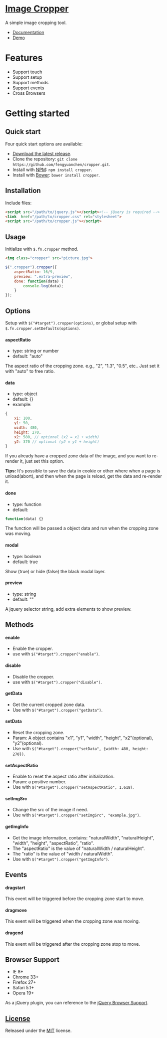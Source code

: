 # [Image Cropper](http://fengyuanchen.github.io/cropper)

A simple image cropping tool.

- [Documentation](http://fengyuanchen.github.io/cropper)
- [Demo](http://fengyuanchen.github.io/cropper#overview)


# Features

- Support touch
- Support setup
- Support methods
- Support events
- Cross Browsers


# Getting started

## Quick start

Four quick start options are available:

- [Download the latest release](https://github.com/fengyuanchen/cropper/zipball/master).
- Clone the repository: `git clone https://github.com/fengyuanchen/cropper.git`.
- Install with [NPM](http://npmjs.org): `npm install cropper`.
- Install with [Bower](http://bower.io): `bower install cropper`.


## Installation

Include files:

```html
<script src="/path/to/jquery.js"></script><!-- jQuery is required -->
<link  href="/path/to/cropper.css" rel="stylesheet">
<script src="/path/to/cropper.js"></script>
```


## Usage

Initialize with `$.fn.cropper` method.

```html
<img class="cropper" src="picture.jpg">
```

```javascript
$(".cropper").cropper({
    aspectRatio: 16/9,
    preview: ".extra-preview",
    done: function(data) {
        console.log(data);
    }
});
```


## Options

Setup with `$("#target").cropper(options)`, or global setup with `$.fn.cropper.setDefaults(options)`.

#### aspectRatio

- type: string or number
- default: "auto"

The aspect ratio of the cropping zone. e.g., "2", "1.3", "0.5", etc..
Just set it with "auto" to free ratio.

#### data

- type: object
- default: {}
- example:

```javascript
{
    x1: 100,
    y1: 50,
    width: 480,
    height: 270,
    x2: 580, // optional (x2 = x1 + width)
    y2: 370 // optional (y2 = y1 + height)
}
```

If you already have a cropped zone data of the image, and you want to re-render it, just set this option.

**Tips:** It's possible to save the data in cookie or other where when a page is unload(abort), and then when the page is reload, get the data and re-render it.

#### done

- type: function
- default:

```javascript
function(data) {}
```

The function will be passed a object data and run when the cropping zone was moving.

#### modal

- type: boolean
- default: true

Show (true) or hide (false) the black modal layer.

#### preview

- type: string
- default: ""

A jquery selector string, add extra elements to show preview.


## Methods

#### enable

- Enable the cropper.
- use with `$("#target").cropper("enable")`.

#### disable

- Disable the cropper.
- use with `$("#target").cropper("disable")`.

#### getData

- Get the current cropped zone data.
- Use with `$("#target").cropper("getData")`.

#### setData

- Reset the cropping zone.
- Param: A object contains "x1", "y1", "width", "height", "x2"(optional), "y2"(optional).
- Use with `$("#target").cropper("setData", {width: 480, height: 270})`.

#### setAspectRatio

- Enable to reset the aspect ratio after initialization.
- Param: a positive number.
- Use with `$("#target").cropper("setAspectRatio", 1.618)`.

#### setImgSrc

- Change the src of the image if need.
- Use with `$("#target").cropper("setImgSrc", "example.jpg")`.

#### getImgInfo

- Get the image information, contains: "naturalWidth", "naturalHeight", "width", "height", "aspectRatio", "ratio".
- The "aspectRatio" is the value of "naturalWidth / naturalHeight".
- The "ratio" is the value of "width / naturalWidth".
- Use with `$("#target").cropper("getImgInfo")`.


## Events

#### dragstart

This event will be triggered before the cropping zone start to move.

#### dragmove

This event will be triggered when the cropping zone was moving.

#### dragend

This event will be triggered after the cropping zone stop to move.


## Browser Support

- IE 8+
- Chrome 33+
- Firefox 27+
- Safari 5.1+
- Opera 19+

As a jQuery plugin, you can reference to the [jQuery Browser Support](http://jquery.com/browser-support/).


## [License](https://github.com/fengyuanchen/cropper/blob/master/LICENSE)

Released under the [MIT](http://opensource.org/licenses/mit-license.html) license.
